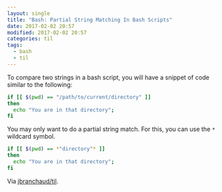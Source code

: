 ```yaml
---
layout: single
title: "Bash: Partial String Matching In Bash Scripts"
date: 2017-02-02 20:57
modified: 2017-02-02 20:57
categories: til
tags:
  - bash
  - til
---
```


To compare two strings in a bash script, you will have a snippet of code
similar to the following:

```bash
if [[ $(pwd) == "/path/to/current/directory" ]]
then
  echo "You are in that directory";
fi
```

You may only want to do a partial string match. For this, you can use the
`*` wildcard symbol.

```bash
if [[ $(pwd) == *"directory"* ]]
then
  echo "You are in that directory";
fi
```

Via [jbranchaud/til](https://github.com/jbranchaud/til).
